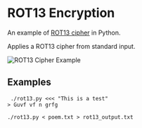 # ROT13 Encryption
An example of [ROT13 cipher](https://en.wikipedia.org/wiki/ROT13) in Python. 

Applies a ROT13 cipher from standard input.

![ROT13 Cipher Example](/../screenshots/screenshots/example.png?raw=true)

## Examples

```
 ./rot13.py <<< "This is a test"
> Guvf vf n grfg
```

```
./rot13.py < poem.txt > rot13_output.txt
```
